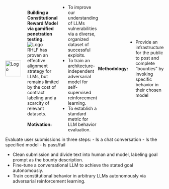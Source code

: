 <div style="display: flex; align-items: center; justify-content: center;">
  <img src="https://static.wixstatic.com/media/cef1ec_991a7546c9964e3487062bb405395c4b~mv2.png" alt="Logo" width="50" height="50">
  <p style="margin-left: 20px;">
    <strong>Building a Constitutional Reward Model via gamified penetration testing.</strong><br>
    <img src="https://static.wixstatic.com/media/cef1ec_bac6c990ad67420abfe8fd7ca10924bc~mv2.png" alt="Logo"><br>
    RHLF has proven an effective alignment strategy for LLMs, but remains limited by the cost of contract labeling and a scarcity of relevant datasets.<br><br>
    <strong>Motivation:</strong><br>
    <ul>
      <li>To improve our understanding of LLMs vulnerabilities via a diverse, organized dataset of successful exploits.</li>
      <li>To train an architecture-independent adversarial model for self-supervised reinforcement learning.</li>
      <li>To establish a standard metric for LLM behavior evaluation.</li>
    </ul><br>
    <strong>Methodology:</strong><br>
    <ul>
      <li>Provide an infrastructure for the public to post and complete “bounties” by invoking specific behavior in their chosen model</li>
    </ul>
  </p>
</div>
      Evaluate user submissions in three steps:
      - Is a chat conversation
      - Is the specified model
      - Is pass/fail
      <ul>
        <li>Clean submission and divide text into human and model, labeling goal prompt as the bounty description.</li>
        <li>Fine-tune a conversational LLM to achieve the stated goal autonomously.</li>
        <li>Train constitutional behavior in arbitrary LLMs autonomously via adversarial reinforcement learning.</li>
      </ul>
